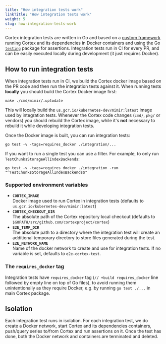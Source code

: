 ```yaml
---
title: "How integration tests work"
linkTitle: "How integration tests work"
weight: 5
slug: how-integration-tests-work
---
```


Cortex integration tests are written in Go and based on a [custom framework](https://github.com/cortexproject/cortex/tree/master/integration/e2e) running Cortex and its dependencies in Docker containers and using the Go [`testing`](https://golang.org/pkg/testing/) package for assertions. Integration tests run in CI for every PR, and can be easily executed locally during development (it just requires Docker).

## How to run integration tests

When integration tests run in CI, we build the Cortex docker image based on the PR code and then run the integration tests against it. When running tests **locally** you should build the Cortex Docker image first:

```
make ./cmd/mimir/.uptodate
```

This will locally build the `us.gcr.io/kubernetes-dev/mimir:latest` image used by integration tests. Whenever the Cortex code changes (`cmd/`, `pkg/` or vendors) you should rebuild the Cortex image, while it's **not** necessary to rebuild it while developing integration tests.

Once the Docker image is built, you can run integration tests:

```
go test -v -tags=requires_docker ./integration/...
```

If you want to run a single test you can use a filter. For example, to only run `TestChunksStorageAllIndexBackends`:

```
go test -v -tags=requires_docker ./integration -run "^TestChunksStorageAllIndexBackends$"
```

### Supported environment variables

- **`CORTEX_IMAGE`**<br />
  Docker image used to run Cortex in integration tests (defaults to `us.gcr.io/kubernetes-dev/mimir:latest`)
- **`CORTEX_CHECKOUT_DIR`**<br />
  The absolute path of the Cortex repository local checkout (defaults to `$GOPATH/src/github.com/cortexproject/cortex`)
- **`E2E_TEMP_DIR`**<br />
  The absolute path to a directory where the integration test will create an additional temporary directory to store files generated during the test.
- **`E2E_NETWORK_NAME`**<br />
  Name of the docker network to create and use for integration tests. If no variable is set, defaults to `e2e-cortex-test`.

### The `requires_docker` tag

Integration tests have `requires_docker` tag (`// +build requires_docker` line followed by empty line on top of Go files), to avoid running them unintentionally as they require Docker, e.g. by running `go test ./...` in main Cortex package.

## Isolation

Each integration test runs in isolation. For each integration test, we do create a Docker network, start Cortex and its dependencies containers, push/query series to/from Cortex and run assertions on it. Once the test has done, both the Docker network and containers are terminated and deleted.
